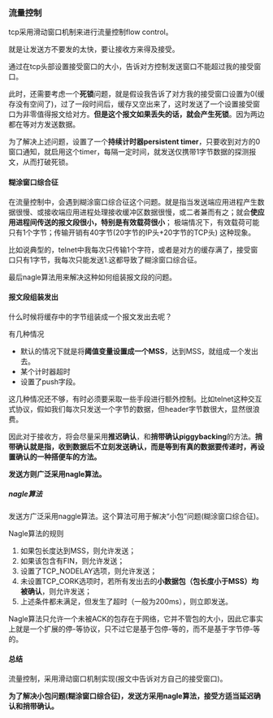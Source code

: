 ### 流量控制
tcp采用滑动窗口机制来进行流量控制flow control。

就是让发送方不要发的太快，要让接收方来得及接受。

通过在tcp头部设置接受窗口的大小，告诉对方控制发送窗口不能超过我的接受窗口。

此时，还需要考虑一个**死锁**问题，就是假设我告诉了对方我的接受窗口设置为0(缓存没有空间了)，过了一段时间后，缓存又空出来了，这时发送了一个设置接受窗口为非零值得报文给对方。**但是这个报文如果丢失的话，就会产生死锁**。因为两边都在等对方发送数据。

为了解决上述问题，设置了一个**持续计时器persistent timer**，只要收到对方的0窗口通知，就启用这个timer，每隔一定时间，就发送仅携带1字节数据的探测报文，从而打破死锁。

#### 糊涂窗口综合征
在流量控制中，会遇到糊涂窗口综合征这个问题。就是指当发送端应用进程产生数据很慢、或接收端应用进程处理接收缓冲区数据很慢，或二者兼而有之；就会**使应用进程间传送的报文段很小，特别是有效载荷很小**； 极端情况下，有效载荷可能只有1个字节；传输开销有40字节(20字节的IP头+20字节的TCP头) 这种现象。

比如说典型的，telnet中我每次只传输1个字符，或者是对方的缓存满了，接受窗口只有1字节，我每次只能发送1.这都导致了糊涂窗口综合征。

最后nagle算法用来解决这种如何组装报文段的问题。
#### 报文段组装发出
什么时候将缓存中的字节组装成一个报文发出去呢？

有几种情况

 - 默认的情况下就是将**阈值变量设置成一个MSS**，达到MSS，就组成一个发出去。
 - 某个计时器超时
 - 设置了push字段。

这几种情况还不够，有时必须要采取一些手段进行额外控制。比如telnet这种交互式协议，假如我们每次只发送一个字节的数据，但header字节数很大，显然很浪费。

因此对于接收方，将会尽量采用**推迟确认**，和**捎带确认piggybacking**的方法。**捎带确认就是指，收到数据后不立刻发送确认，而是等到有真的数据要传递时，再设置确认的一种搭便车的方法。**

**发送方则广泛采用nagle算法。**

##### nagle算法
发送方广泛采用naggle算法。这个算法可用于解决“小包”问题(糊涂窗口综合征)。

Nagle算法的规则
1. 如果包长度达到MSS，则允许发送；
2. 如果该包含有FIN，则允许发送；
3. 设置了TCP_NODELAY选项，则允许发送；
4. 未设置TCP_CORK选项时，若所有发出去的**小数据包（包长度小于MSS）均被确认**，则允许发送；
5. 上述条件都未满足，但发生了超时（一般为200ms），则立即发送。

Nagle算法只允许一个未被ACK的包存在于网络，它并不管包的大小，因此它事实上就是一个扩展的停-等协议，只不过它是基于包停-等的，而不是基于字节停-等的。

#### 总结
流量控制，采用滑动窗口机制实现(报文中告诉对方自己的接受窗口)。

**为了解决小包问题(糊涂窗口综合征)，发送方采用nagle算法，接受方适当延迟确认和捎带确认。**
